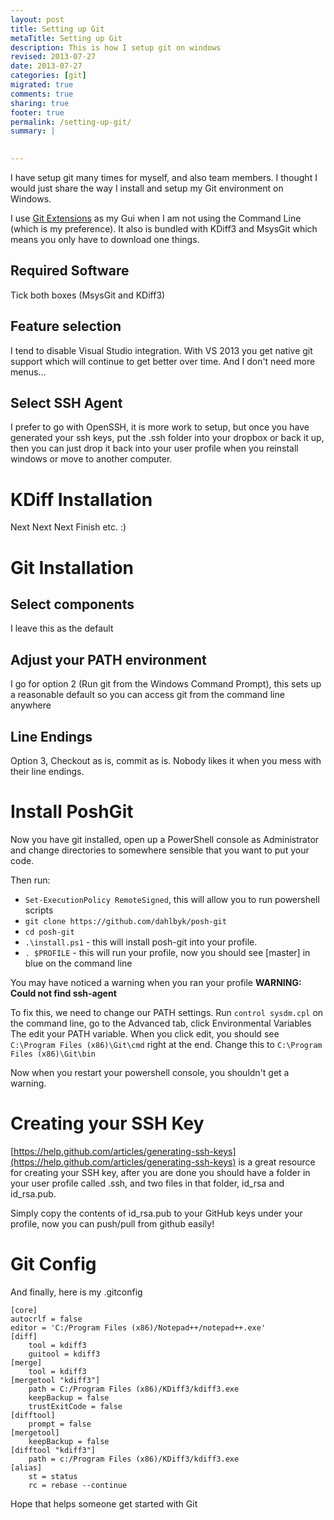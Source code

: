 ```yaml
---
layout: post
title: Setting up Git
metaTitle: Setting up Git
description: This is how I setup git on windows
revised: 2013-07-27
date: 2013-07-27
categories: [git]
migrated: true
comments: true
sharing: true
footer: true
permalink: /setting-up-git/
summary: | 
  

---
```

I have setup git many times for myself, and also team members. I thought I would just share the way I install and setup my Git environment on Windows.

I use [Git Extensions](https://code.google.com/p/gitextensions/) as my Gui when I am not using the Command Line (which is my preference). It also is bundled with KDiff3 and MsysGit which means you only have to download one things.
<!-- more -->
## Required Software
Tick both boxes (MsysGit and KDiff3)

## Feature selection
I tend to disable Visual Studio integration. With VS 2013 you get native git support which will continue to get better over time. And I don't need more menus...

## Select SSH Agent
I prefer to go with OpenSSH, it is more work to setup, but once you have generated your ssh keys, put the .ssh folder into your dropbox or back it up, then you can just drop it back into your user profile when you reinstall windows or move to another computer.

# KDiff Installation
Next Next Next Finish etc. :)

# Git Installation
## Select components
I leave this as the default

## Adjust your PATH environment
I go for option 2 (Run git from the Windows Command Prompt), this sets up a reasonable default so you can access git from the command line anywhere

## Line Endings
Option 3, Checkout as is, commit as is. Nobody likes it when you mess with their line endings.

# Install PoshGit
Now you have git installed, open up a PowerShell console as Administrator and change directories to somewhere sensible that you want to put your code.

Then run: 

 - `Set-ExecutionPolicy RemoteSigned`, this will allow you to run powershell scripts
 - `git clone https://github.com/dahlbyk/posh-git`
 - `cd posh-git`
 - `.\install.ps1` - this will install posh-git into your profile.
 - `. $PROFILE` - this will run your profile, now you should see [master] in blue on the command line

You may have noticed a warning when you ran your profile
**WARNING: Could not find ssh-agent**

To fix this, we need to change our PATH settings. 
Run `control sysdm.cpl` on the command line, go to the Advanced tab, click Environmental Variables
The edit your PATH variable. When you click edit, you should see `C:\Program Files (x86)\Git\cmd` right at the end. Change this to `C:\Program Files (x86)\Git\bin`

Now when you restart your powershell console, you shouldn't get a warning.

# Creating your SSH Key
[https://help.github.com/articles/generating-ssh-keys](https://help.github.com/articles/generating-ssh-keys) is a great resource for creating your SSH key, after you are done you should have a folder in your user profile called .ssh, and two files in that folder, id_rsa and id_rsa.pub.

Simply copy the contents of id_rsa.pub to your GitHub keys under your profile, now you can push/pull from github easily!

# Git Config
And finally, here is my .gitconfig

    [core]
	autocrlf = false
	editor = 'C:/Program Files (x86)/Notepad++/notepad++.exe'
    [diff]
        tool = kdiff3
        guitool = kdiff3
    [merge]
        tool = kdiff3
    [mergetool "kdiff3"]
        path = C:/Program Files (x86)/KDiff3/kdiff3.exe
        keepBackup = false
        trustExitCode = false
    [difftool]
        prompt = false
    [mergetool]
        keepBackup = false
    [difftool "kdiff3"]
        path = c:/Program Files (x86)/KDiff3/kdiff3.exe
    [alias]
        st = status
        rc = rebase --continue

Hope that helps someone get started with Git